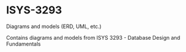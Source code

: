 # ISYS-3293
Diagrams and models (ERD, UML, etc.)

Contains diagrams and models from ISYS 3293 - Database Design and Fundamentals
